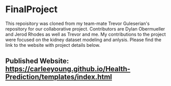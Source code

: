# FinalProject

This repoisitory was cloned from my team-mate Trevor Guleserian's repository for our collaborative project.  Contributors are Dylan Obermueller and Jerod Rhodes as well as Trevor and me.  My contributions to the project were focused on the kidney dataset modeling and anlysis.  Please find the link to the website with project details below.

## Published Website: https://carleeyoung.github.io/Health-Prediction/templates/index.html

